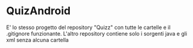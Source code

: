 # QuizAndroid

E' lo stesso progetto del repository "Quizz" con tutte le cartelle e il .gitignore funzionante. L'altro repository contiene solo i sorgenti java e gli xml senza alcuna cartella
